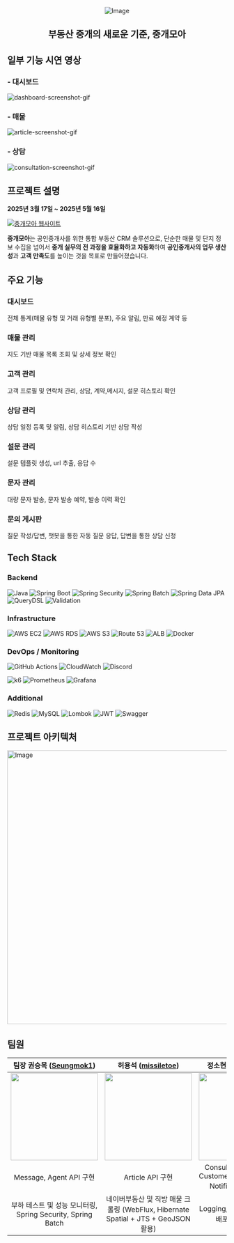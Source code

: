 <div align="center">

<!-- logo -->

![Image](https://github.com/user-attachments/assets/b3568df3-77a8-424d-ab45-0dacf687c3ce)

## 부동산 중개의 새로운 기준, 중개모아

</div>

## 일부 기능 시연 영상

### - 대시보드

![dashboard-screenshot-gif](https://github.com/user-attachments/assets/5484d43b-4a33-41c3-9d93-5e0744cab5fb)

### - 매물

![article-screenshot-gif](https://github.com/user-attachments/assets/e306bace-3f76-4609-a64f-98815e7247a6)

### - 상담

![consultation-screenshot-gif](https://github.com/user-attachments/assets/e6e7f35f-cefc-4a66-9bca-7a40229f6353)

## 프로젝트 설명

**2025년 3월 17일 ~ 2025년 5월 16일**

[![중개모아 웹사이트](https://img.shields.io/badge/중개모아%20웹사이트-%2300BFFF?style=for-the-badge&logo=googlechrome&logoColor=white)](https://www.joonggaemoa.com)

**중개모아**는 공인중개사를 위한 통합 부동산 CRM 솔루션으로, 단순한 매물 및 단지 정보 수집을 넘어서 **중개 실무의 전 과정을 효율화하고 자동화**하여 **공인중개사의 업무 생산성**과 **고객 만족도**를
높이는 것을 목표로 만들어졌습니다.

## 주요 기능

### 대시보드

전체 통계(매물 유형 및 거래 유형별 분포), 주요 알림, 만료 예정 계약 등

### 매물 관리

지도 기반 매물 목록 조회 및 상세 정보 확인

### 고객 관리

고객 프로필 및 연락처 관리, 상담, 계약,메시지, 설문 히스토리 확인

### 상담 관리

상담 일정 등록 및 알림, 상담 히스토리 기반 상담 작성

### 설문 관리

설문 템플릿 생성, url 추출, 응답 수

### 문자 관리

대량 문자 발송, 문자 발송 예약, 발송 이력 확인

### 문의 게시판

질문 작성/답변, 챗봇을 통한 자동 질문 응답, 답변을 통한 상담 신청

## Tech Stack

### Backend

![Java](https://img.shields.io/badge/Java-17-007396?logo=openjdk)
![Spring Boot](https://img.shields.io/badge/Spring%20Boot-3.4.4-6DB33F?logo=springboot)
![Spring Security](https://img.shields.io/badge/Spring%20Security-6.x-6DB33F?logo=springsecurity)
![Spring Batch](https://img.shields.io/badge/Spring%20Batch-5.x-6DB33F?logo=spring)
![Spring Data JPA](https://img.shields.io/badge/Spring%20Data%20JPA-3.4.x-6DB33F?logo=spring)
![QueryDSL](https://img.shields.io/badge/QueryDSL-5.0.0-blue)
![Validation](https://img.shields.io/badge/Validation-Built--in-green)

### Infrastructure

![AWS EC2](https://img.shields.io/badge/AWS%20EC2-Enabled-FF9900?logo=amazonaws)
![AWS RDS](https://img.shields.io/badge/AWS%20RDS-MySQL-527FFF?logo=amazonaws)
![AWS S3](https://img.shields.io/badge/AWS%20S3-Storage-569A31?logo=amazonaws)
![Route 53](https://img.shields.io/badge/Route%2053-DNS-205EAC?logo=amazonaws)
![ALB](https://img.shields.io/badge/ALB-Load%20Balancer-orange?logo=loadbalancer)
![Docker](https://img.shields.io/badge/Docker-Containerization-2496ED?logo=docker)

### DevOps / Monitoring

![GitHub Actions](https://img.shields.io/badge/GitHub%20Actions-CI%2FCD-2088FF?logo=githubactions)
![CloudWatch](https://img.shields.io/badge/CloudWatch-Logging-FF4F8B?logo=amazonaws)
![Discord](https://img.shields.io/badge/Discord-Log%20Alerts-5865F2?logo=discord)

![k6](https://img.shields.io/badge/k6-Load%20Testing-7D64FF?logo=k6)
![Prometheus](https://img.shields.io/badge/Prometheus-Monitoring-orange?logo=prometheus)
![Grafana](https://img.shields.io/badge/Grafana-Dashboard-F46800?logo=grafana)

### Additional

![Redis](https://img.shields.io/badge/Redis-Cache-DC382D?logo=redis)
![MySQL](https://img.shields.io/badge/MySQL-8.x-4479A1?logo=mysql)
![Lombok](https://img.shields.io/badge/Lombok-Annotation--based--code--gen-ED8B00)
![JWT](https://img.shields.io/badge/JWT-Auth-000000?logo=jsonwebtokens)
![Swagger](https://img.shields.io/badge/Swagger-API%20Docs-25B7B7?logo=swagger)

## 프로젝트 아키텍처

<img width="629" alt="Image" src="https://github.com/user-attachments/assets/acf53c31-56dd-4f94-ba74-8dfdeb8a3b49" />

## 팀원

|                      팀장 권승목 ([Seungmok1](https://github.com/Seungmok1))                      |                      허용석 ([missiletoe](https://github.com/missiletoe))                       |                            정소현 ([sohyeonjung](https://github.com/sohyeonjung))                            |
|:--------------------------------------------------------------------------------------------:|:--------------------------------------------------------------------------------------------:|:---------------------------------------------------------------------------------------------------------:|
| <img src="https://avatars.githubusercontent.com/u/103080705?v=4" width=200px height=200px /> | <img src="https://avatars.githubusercontent.com/u/116016950?v=4" width=200px height=200px /> |       <img src="https://avatars.githubusercontent.com/u/127183850?v=4" width=200px height=200px />        |
|                                    Message, Agent API 구현                                     |                                        Article API 구현                                        | Consultation, Contract, Customer, Inquiry, Survey, Notification API 구현 |
|                       부하 테스트 및 성능 모니터링, Spring Security, Spring Batch                        |              네이버부동산 및 직방 매물 크롤링 (WebFlux, Hibernate Spatial + JTS + GeoJSON 활용)              | Logging, 인프라 구축(무중단 배포, CI/CD 설계) |